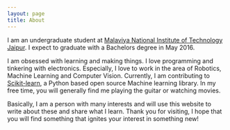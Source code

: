 ```yaml
---
layout: page
title: About
---
```


I am an undergraduate student at [Malaviya National Institute of Technology Jaipur](http://mnit.ac.in/). I expect to graduate with a Bachelors degree in May 2016.

I am obsessed with learning and making things. I love programming and tinkering with electronics. Especially, I love to work in the area of Robotics, Machine Learning and Computer Vision. Currently, I am contributing to [Scikit-learn](https://github.com/scikit-learn/scikit-learn), a Python based open source Machine learning library. In my free time, you will generally find me playing the guitar or watching movies. 

Basically, I am a person with many interests and will use this website to write about these and share what I learn. Thank you for visiting, I hope that you will find something that ignites your interest in something new!
